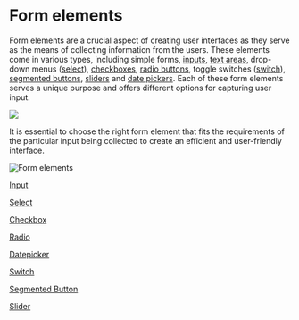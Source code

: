 # Form elements

Form elements are a crucial aspect of creating user interfaces as they serve as the means of collecting information from the users. These elements come in various types, including simple forms, [inputs](input-form-field.md), [text areas](input-form-field.md), drop-down menus ([select](select-form-field.md)), [checkboxes](checkbox-form-field.md), [radio buttons](radio-form-field.md), toggle switches ([switch](switch-form-field.md)), [segmented buttons](segmented-button.md), [sliders](slider.md) and [date pickers](datepicker-form-field.md). Each of these form elements serves a unique purpose and offers different options for capturing user input. 

![](https://s3.eu-west-1.amazonaws.com/docx.flowx.ai/building-blocks/ui-designer/form_elements.gif)

It is essential to choose the right form element that fits the requirements of the particular input being collected to create an efficient and user-friendly interface.


![Form elements](https://s3.eu-west-1.amazonaws.com/docx.flowx.ai/release34/form_elements.png#center)


[Input](input-form-field.md)

[Select](select-form-field.md)

[Checkbox](checkbox-form-field.md)

[Radio](radio-form-field.md)

[Datepicker](datepicker-form-field.md)

[Switch](switch-form-field.md)

[Segmented Button](segmented-button.md)

[Slider](slider.md)